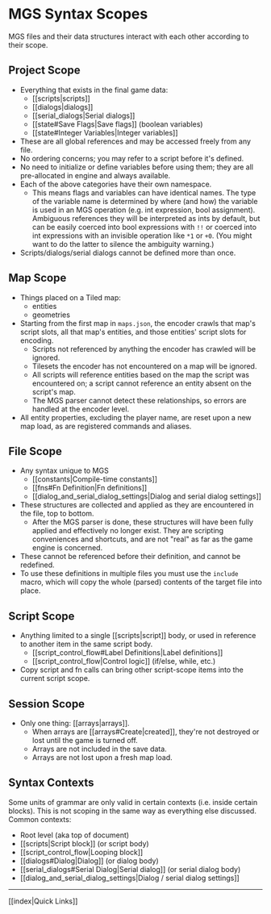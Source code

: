 # MGS Syntax Scopes

MGS files and their data structures interact with each other according to their scope.

## Project Scope

- Everything that exists in the final game data:
    - [[scripts|scripts]]
    - [[dialogs|dialogs]]
    - [[serial_dialogs|Serial dialogs]]
    - [[state#Save Flags|Save flags]] (boolean variables)
    - [[state#Integer Variables|Integer variables]]
- These are all global references and may be accessed freely from any file.
- No ordering concerns; you may refer to a script before it's defined.
- No need to initialize or define variables before using them; they are all pre-allocated in engine and always available.
- Each of the above categories have their own namespace.
    - This means flags and variables can have identical names. The type of the variable name is determined by where (and how) the variable is used in an MGS operation (e.g. int expression, bool assignment). Ambiguous references they will be interpreted as ints by default, but can be easily coerced into bool expressions with `!!` or coerced into int expressions with an invisible operation like `*1` or `+0`. (You might want to do the latter to silence the ambiguity warning.)
- Scripts/dialogs/serial dialogs cannot be defined more than once.

## Map Scope

- Things placed on a Tiled map:
    - entities
    - geometries
- Starting from the first map in `maps.json`, the encoder crawls that map's script slots, all that map's entities, and those entities' script slots for encoding.
    - Scripts not referenced by anything the encoder has crawled will be ignored.
    - Tilesets the encoder has not encountered on a map will be ignored.
    - All scripts will reference entities based on the map the script was encountered on; a script cannot reference an entity absent on the script's map.
	- The MGS parser cannot detect these relationships, so errors are handled at the encoder level.
- All entity properties, excluding the player name, are reset upon a new map load, as are registered commands and aliases.

## File Scope

- Any syntax unique to MGS
    - [[constants|Compile-time constants]]
    - [[fns#Fn Definition|Fn definitions]]
    - [[dialog_and_serial_dialog_settings|Dialog and serial dialog settings]]
- These structures are collected and applied as they are encountered in the file, top to bottom.
    - After the MGS parser is done, these structures will have been fully applied and effectively no longer exist. They are scripting conveniences and shortcuts, and are not "real" as far as the game engine is concerned.
- These cannot be referenced before their definition, and cannot be redefined.
- To use these definitions in multiple files you must use the `include` macro, which will copy the whole (parsed) contents of the target file into place.

## Script Scope

- Anything limited to a single [[scripts|script]] body, or used in reference to another item in the same script body.
	- [[script_control_flow#Label Definitions|Label definitions]]
	- [[script_control_flow|Control logic]] (if/else, while, etc.)
- Copy script and fn calls can bring other script-scope items into the current script scope.

## Session Scope

- Only one thing: [[arrays|arrays]].
    - When arrays are [[arrays#Create|created]], they're not destroyed or lost until the game is turned off.
    - Arrays are not included in the save data.
    - Arrays are not lost upon a fresh map load.

## Syntax Contexts

Some units of grammar are only valid in certain contexts (i.e. inside certain blocks). This is not scoping in the same way as everything else discussed. Common contexts:

- Root level (aka top of document)
- [[scripts|Script block]] (or script body)
- [[script_control_flow|Looping block]]
- [[dialogs#Dialog|Dialog]] (or dialog body)
- [[serial_dialogs#Serial Dialog|Serial dialog]] (or serial dialog body)
- [[dialog_and_serial_dialog_settings|Dialog / serial dialog settings]]

---

[[index|Quick Links]]
